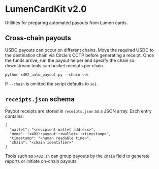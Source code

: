# LumenCardKit v2.0

Utilities for preparing automated payouts from Lumen cards.

## Cross-chain payouts

USDC payouts can occur on different chains. Move the required USDC to the
destination chain via Circle's CCTP before generating a receipt. Once the
funds arrive, run the payout helper and specify the chain so downstream tools
can bucket receipts per chain.

```
python x402_auto_payout.py --chain sei
```

If `--chain` is omitted the script defaults to `sei`.

## `receipts.json` schema

Payout receipts are stored in `receipts.json` as a JSON array. Each entry
contains:

```
{
  "wallet": "<recipient wallet address>",
  "memo": "x402::payout::<wallet>::<timestamp>",
  "timestamp": "<human readable time>",
  "chain": "<chain identifier>"
}
```

Tools such as `x402.sh` can group payouts by the `chain` field to generate
reports or initiate on-chain payouts.
